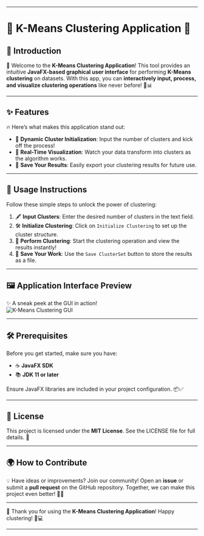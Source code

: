 
---

# 🌟 **K-Means Clustering Application** 🌟

## 🚀 **Introduction**
🎉 Welcome to the **K-Means Clustering Application**! This tool provides an intuitive **JavaFX-based graphical user interface** for performing **K-Means clustering** on datasets. With this app, you can **interactively input, process, and visualize clustering operations** like never before! 🎨📊

---

## ✨ **Features**
🔥 Here’s what makes this application stand out:  
- 🧮 **Dynamic Cluster Initialization**: Input the number of clusters and kick off the process!  
- 🎥 **Real-Time Visualization**: Watch your data transform into clusters as the algorithm works.  
- 💾 **Save Your Results**: Easily export your clustering results for future use.  

---

## 📖 **Usage Instructions**
Follow these simple steps to unlock the power of clustering:  
1. 🖋️ **Input Clusters**: Enter the desired number of clusters in the text field.  
2. 🛠️ **Initialize Clustering**: Click on `Initialize Clustering` to set up the cluster structure.  
3. 🚦 **Perform Clustering**: Start the clustering operation and view the results instantly!  
4. 📂 **Save Your Work**: Use the `Save ClusterSet` button to store the results as a file.

---

## 🖼️ **Application Interface Preview**
✨ A sneak peek at the GUI in action!  
![K-Means Clustering GUI](https://i.imgur.com/yG0OWI7.png)

---

## 🛠️ **Prerequisites**
Before you get started, make sure you have:  
- ☕ **JavaFX SDK**  
- 📚 **JDK 11 or later**  

Ensure JavaFX libraries are included in your project configuration. 📦✅

---

## 📜 **License**
This project is licensed under the **MIT License**. See the LICENSE file for full details. 📝

---

## 🌍 **How to Contribute**
💡 Have ideas or improvements? Join our community! Open an **issue** or submit a **pull request** on the GitHub repository. Together, we can make this project even better! 🤝✨

---

🎉 Thank you for using the **K-Means Clustering Application**! Happy clustering! 🎈💻

--- 
